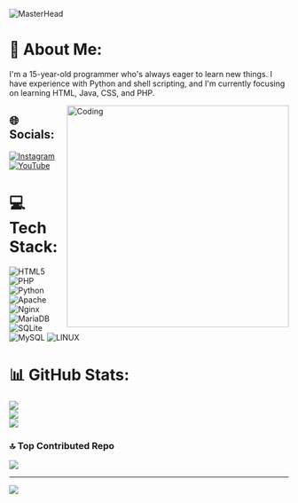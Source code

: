 ![MasterHead](https://developers.giphy.com/branch/master/static/api-512d36c09662682717108a38bbb5c57d.gif)
# 💫 About Me:
I'm a 15-year-old programmer who's always eager to learn new things. I have experience with Python and shell scripting, and I'm currently focusing on learning HTML, Java, CSS, and PHP.

<img align="right" alt="Coding" width="400" src="https://camo.githubusercontent.com/cae12fddd9d6982901d82580bdf321d81fb299141098ca1c2d4891870827bf17/68747470733a2f2f6d69726f2e6d656469756d2e636f6d2f6d61782f313336302f302a37513379765349765f7430696f4a2d5a2e676966">

## 🌐 Socials:
[![Instagram](https://img.shields.io/badge/Instagram-%23E4405F.svg?logo=Instagram&logoColor=white)](https://instagram.com/_https_prabh_) [![YouTube](https://img.shields.io/badge/YouTube-%23FF0000.svg?logo=YouTube&logoColor=white)](https://youtube.com/@https://youtube.com/@jeet9929) 

# 💻 Tech Stack:
![HTML5](https://img.shields.io/badge/html5-%23E34F26.svg?style=for-the-badge&logo=html5&logoColor=white) ![PHP](https://img.shields.io/badge/php-%23777BB4.svg?style=for-the-badge&logo=php&logoColor=white) ![Python](https://img.shields.io/badge/python-3670A0?style=for-the-badge&logo=python&logoColor=ffdd54) ![Apache](https://img.shields.io/badge/apache-%23D42029.svg?style=for-the-badge&logo=apache&logoColor=white) ![Nginx](https://img.shields.io/badge/nginx-%23009639.svg?style=for-the-badge&logo=nginx&logoColor=white) ![MariaDB](https://img.shields.io/badge/MariaDB-003545?style=for-the-badge&logo=mariadb&logoColor=white) ![SQLite](https://img.shields.io/badge/sqlite-%2307405e.svg?style=for-the-badge&logo=sqlite&logoColor=white) ![MySQL](https://img.shields.io/badge/mysql-%2300f.svg?style=for-the-badge&logo=mysql&logoColor=white) ![LINUX](https://img.shields.io/badge/Linux-FCC624?style=for-the-badge&logo=linux&logoColor=black)
# 📊 GitHub Stats:
![](https://github-readme-stats.vercel.app/api?username=cloisters&theme=dark&hide_border=false&include_all_commits=false&count_private=false)<br/>
![](https://github-readme-streak-stats.herokuapp.com/?user=cloisters&theme=dark&hide_border=false)<br/>
![](https://github-readme-stats.vercel.app/api/top-langs/?username=cloisters&theme=dark&hide_border=false&include_all_commits=false&count_private=false&layout=compact)

### 🔝 Top Contributed Repo
![](https://github-contributor-stats.vercel.app/api?username=cloisters&limit=5&theme=dark&combine_all_yearly_contributions=true)

---
[![](https://visitcount.itsvg.in/api?id=cloisters&icon=2&color=0)](https://visitcount.itsvg.in)

<!-- Proudly created with GPRM ( https://gprm.itsvg.in ) -->
